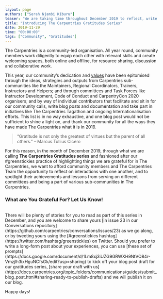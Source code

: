 ```yaml
---
layout: page
authors: ["Serah Njambi Kiburu"]
teaser: "We are taking time throughout December 2019 to reflect, write and share our community green stickies for the year"
title: "Introducing The Carpentries Gratitudes Series"
date: 2019-11-29
time: "00:00:00"
tags: ["Community", "Gratitudes"]
---
```


The Carpentries is a community-led organisation. All year round, community members work diligently to equip each other with relevant skills and create welcoming spaces, both online and offline, for resource sharing, discussion and collaborative work.

This year, our community’s dedication and [values](https://carpentries.org/values) have been epitomised through the ideas, strategies and outputs from Carpentries sub-communities like the Maintainers, Regional Coordinators, Trainers, Instructors and Helpers; and through committees and Task Forces like Instructor Development, Code of Conduct and CarpentryCon 2020 organisers; and by way of individual contributors that facilitate and sit in for our community calls, write blog posts and documentation and take part in initiatives like The Carpentries Tagathon and ongoing Internationalisation efforts. This list is in no way exhaustive, and one blog post would not be sufficient to shine a light on, and thank our community for all the ways they have made The Carpentries what it is in 2019.

>“Gratitude is not only the greatest of virtues but the parent of all others.” – Marcus Tullius Cicero

For this reason, in the month of December 2019, through what we are calling **The Carpentries Gratitudes series** and fashioned after our #greenstickies practice of highlighting things we are grateful for in The Carpentries, we want to afford community members and The Carpentries Team the opportunity to reflect on interactions with one another, and to spotlight their achievements and lessons from serving on different committees and being a part of various sub-communities in The Carpentries. 

### What are You Grateful For? Let Us Know!
<br/>
There will be plenty of stories for you to read as part of this series in December, and you are welcome to share yours [in issue 23 in our Conversations repository](https://github.com/carpentries/conversations/issues/23) as we go along, or by tweeting yours using the [#greenstickies hashtag](https://twitter.com/hashtag/greenstickies) on Twitter. Should you prefer to write a long-form post about your experiences, you can use [these set of prompts](https://docs.google.com/document/d/1Lm8xj3iUZG9GRWXH9NtVO84r-Vmzjlh3ixHguNCfsGk/edit?usp=sharing) to kick off your blog post draft for our gratitudes series, [share your draft with us](https://docs.carpentries.org/topic_folders/communications/guides/submit_blog_post.html#sharing-ready-to-publish-drafts) and we will publish it on our blog. 

Happy days!
